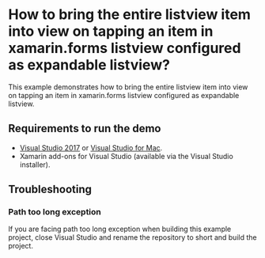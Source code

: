 # How to bring the entire listview item into view on tapping an item in xamarin.forms listview configured as expandable listview?

This example demonstrates how to bring the entire listview item into view on tapping an item in xamarin.forms listview configured as expandable listview.

## Requirements to run the demo

* [Visual Studio 2017](https://visualstudio.microsoft.com/downloads/) or [Visual Studio for Mac](https://visualstudio.microsoft.com/vs/mac/).
* Xamarin add-ons for Visual Studio (available via the Visual Studio installer).

## Troubleshooting

### Path too long exception

If you are facing path too long exception when building this example project, close Visual Studio and rename the repository to short and build the project.
